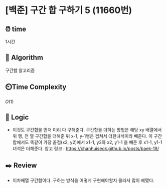 # [백준] 구간 합 구하기 5 (11660번)

## ⏰ **time**

1시간

## :pushpin: **Algorithm**

구간합 알고리즘

## ⏲️**Time Complexity**

$O(1)$

## :round_pushpin: **Logic**

- 이것도 구간합을 먼저 미리 다 구해준다.
  구간합을 더하는 방법은 해당 xy 배열에서 위 행, 전 열 구간합을 더해준 뒤 x-1, y-1행은 겹쳐서 더한녀석이라 빼준다.
  이 구간합에서도 똑같이 가장 끝점(x2, y2)에서 x1-1, y2와 x2, y1-1 을 빼준 후 x1-1, y1-1녀석은 더해준다.
  참고 링크 : https://chanhuiseok.github.io/posts/baek-19/

## :black_nib: **Review**

- 이차배열 구간합이다. 구하는 방식을 어떻게 구현해야할지 몰라서 많이 헤맸다.
